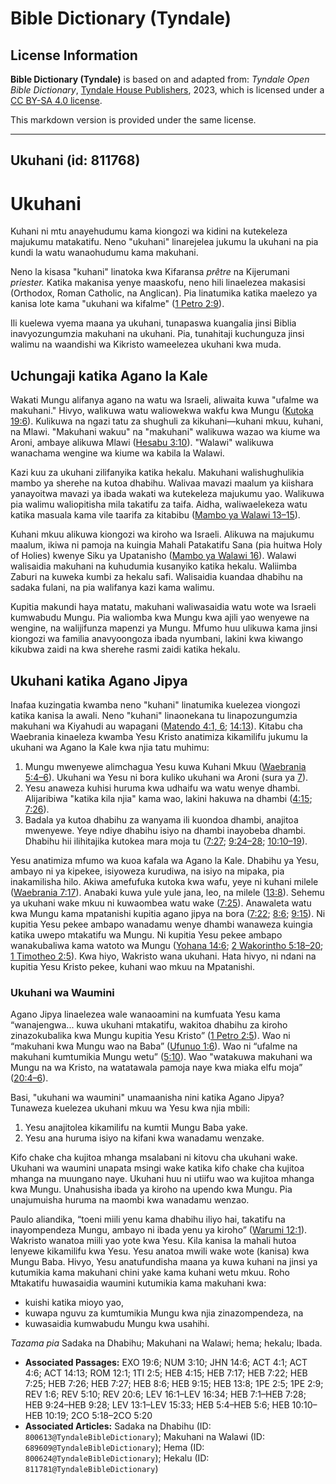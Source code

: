# Bible Dictionary (Tyndale)

## License Information

**Bible Dictionary (Tyndale)** is based on and adapted from: _Tyndale Open Bible Dictionary_, [Tyndale House Publishers](https://tyndaleopenresources.com/), 2023, which is licensed under a [CC BY-SA 4.0 license](https://creativecommons.org/licenses/by-sa/4.0/legalcode.en).

This markdown version is provided under the same license.



--------------------------------

## Ukuhani (id: 811768)

Ukuhani
=======

Kuhani ni mtu anayehudumu kama kiongozi wa kidini na kutekeleza majukumu matakatifu. Neno "ukuhani" linarejelea jukumu la ukuhani na pia kundi la watu wanaohudumu kama makuhani.

Neno la kisasa "kuhani" linatoka kwa Kifaransa *prêtre* na Kijerumani *priester.* Katika makanisa yenye maaskofu, neno hili linaelezea makasisi (Orthodox, Roman Catholic, na Anglican). Pia linatumika katika maelezo ya kanisa lote kama "ukuhani wa kifalme" ([1 Petro 2:9](https://ref.ly/1Pet2:9)).

Ili kuelewa vyema maana ya ukuhani, tunapaswa kuangalia jinsi Biblia inavyozungumzia makuhani na ukuhani. Pia, tunahitaji kuchunguza jinsi walimu na waandishi wa Kikristo wameelezea ukuhani kwa muda.

Uchungaji katika Agano la Kale
------------------------------

Wakati Mungu alifanya agano na watu wa Israeli, aliwaita kuwa "ufalme wa makuhani." Hivyo, walikuwa watu waliowekwa wakfu kwa Mungu ([Kutoka 19:6](https://ref.ly/Exod19:6)). Kulikuwa na ngazi tatu za shughuli za kikuhani—kuhani mkuu, kuhani, na Mlawi. "Makuhani wakuu" na "makuhani" walikuwa wazao wa kiume wa Aroni, ambaye alikuwa Mlawi ([Hesabu 3:10](https://ref.ly/Num3:10)). "Walawi" walikuwa wanachama wengine wa kiume wa kabila la Walawi.

Kazi kuu za ukuhani zilifanyika katika hekalu. Makuhani walishughulikia mambo ya sherehe na kutoa dhabihu. Walivaa mavazi maalum ya kiishara yanayoitwa mavazi ya ibada wakati wa kutekeleza majukumu yao. Walikuwa pia walimu waliopitisha mila takatifu za taifa. Aidha, waliwaelekeza watu katika masuala kama vile taarifa za kitabibu ([Mambo ya Walawi 13–15](https://ref.ly/Lev13:1-Lev15:33)).

Kuhani mkuu alikuwa kiongozi wa kiroho wa Israeli. Alikuwa na majukumu maalum, ikiwa ni pamoja na kuingia Mahali Patakatifu Sana (pia huitwa Holy of Holies) kwenye Siku ya Upatanisho ([Mambo ya Walawi 16](https://ref.ly/Lev16:1-Lev16:34)). Walawi walisaidia makuhani na kuhudumia kusanyiko katika hekalu. Waliimba Zaburi na kuweka kumbi za hekalu safi. Walisaidia kuandaa dhabihu na sadaka fulani, na pia walifanya kazi kama walimu.

Kupitia makundi haya matatu, makuhani waliwasaidia watu wote wa Israeli kumwabudu Mungu. Pia waliomba kwa Mungu kwa ajili yao wenyewe na wengine, na walijifunza mapenzi ya Mungu. Mfumo huu ulikuwa kama jinsi kiongozi wa familia anavyoongoza ibada nyumbani, lakini kwa kiwango kikubwa zaidi na kwa sherehe rasmi zaidi katika hekalu.

Ukuhani katika Agano Jipya
--------------------------

Inafaa kuzingatia kwamba neno "kuhani" linatumika kuelezea viongozi katika kanisa la awali. Neno "kuhani" linaonekana tu linapozungumzia makuhani wa Kiyahudi au wapagani ([Matendo 4:1, 6](https://ref.ly/Acts4:1,Acts4:6); [14:13](https://ref.ly/Acts14:13)). Kitabu cha Waebrania kinaeleza kwamba Yesu Kristo anatimiza kikamilifu jukumu la ukuhani wa Agano la Kale kwa njia tatu muhimu:

1. Mungu mwenyewe alimchagua Yesu kuwa Kuhani Mkuu ([Waebrania 5:4–6](https://ref.ly/Heb5:4-Heb5:6)). Ukuhani wa Yesu ni bora kuliko ukuhani wa Aroni (sura ya [7](https://ref.ly/Heb7:1-Heb7:28)).
2. Yesu anaweza kuhisi huruma kwa udhaifu wa watu wenye dhambi. Alijaribiwa "katika kila njia" kama wao, lakini hakuwa na dhambi ([4:15](https://ref.ly/Heb4:15); [7:26](https://ref.ly/Heb7:26)).
3. Badala ya kutoa dhabihu za wanyama ili kuondoa dhambi, anajitoa mwenyewe. Yeye ndiye dhabihu isiyo na dhambi inayobeba dhambi. Dhabihu hii ilihitajika kutokea mara moja tu ([7:27](https://ref.ly/Heb7:27); [9:24–28](https://ref.ly/Heb9:24-Heb9:28); [10:10–19](https://ref.ly/Heb10:10-Heb10:19)).

Yesu anatimiza mfumo wa kuoa kafala wa Agano la Kale. Dhabihu ya Yesu, ambayo ni ya kipekee, isiyoweza kurudiwa, na isiyo na mipaka, pia inakamilisha hilo. Akiwa amefufuka kutoka kwa wafu, yeye ni kuhani milele ([Waebrania 7:17](https://ref.ly/Heb7:17)). Anabaki kuwa yule yule jana, leo, na milele ([13:8](https://ref.ly/Heb13:8)). Sehemu ya ukuhani wake mkuu ni kuwaombea watu wake ([7:25](https://ref.ly/Heb7:25)). Anawaleta watu kwa Mungu kama mpatanishi kupitia agano jipya na bora ([7:22](https://ref.ly/Heb7:22); [8:6](https://ref.ly/Heb8:6); [9:15](https://ref.ly/Heb9:15)). Ni kupitia Yesu pekee ambapo wanadamu wenye dhambi wanaweza kuingia katika uwepo mtakatifu wa Mungu. Ni kupitia Yesu pekee ambapo wanakubaliwa kama watoto wa Mungu ([Yohana 14:6](https://ref.ly/John14:6); [2 Wakorintho 5:18–20](https://ref.ly/2Cor5:18-2Cor5:20); [1 Timotheo 2:5](https://ref.ly/1Tim2:5)). Kwa hiyo, Wakristo wana ukuhani. Hata hivyo, ni ndani na kupitia Yesu Kristo pekee, kuhani wao mkuu na Mpatanishi.

### Ukuhani wa Waumini

Agano Jipya linaelezea wale wanaoamini na kumfuata Yesu kama “wanajengwa... kuwa ukuhani mtakatifu, wakitoa dhabihu za kiroho zinazokubalika kwa Mungu kupitia Yesu Kristo” ([1 Petro 2:5](https://ref.ly/1Pet2:5)). Wao ni “makuhani kwa Mungu wao na Baba” ([Ufunuo 1:6](https://ref.ly/Rev1:6)). Wao ni “ufalme na makuhani kumtumikia Mungu wetu” ([5:10](https://ref.ly/Rev5:10)). Wao "watakuwa makuhani wa Mungu na wa Kristo, na watatawala pamoja naye kwa miaka elfu moja” ([20:4–6](https://ref.ly/Rev20:6)).

Basi, "ukuhani wa waumini" unamaanisha nini katika Agano Jipya? Tunaweza kuelezea ukuhani mkuu wa Yesu kwa njia mbili:

1. Yesu anajitolea kikamilifu na kumtii Mungu Baba yake.
2. Yesu ana huruma isiyo na kifani kwa wanadamu wenzake.

Kifo chake cha kujitoa mhanga msalabani ni kitovu cha ukuhani wake. Ukuhani wa waumini unapata msingi wake katika kifo chake cha kujitoa mhanga na muungano naye. Ukuhani huu ni utiifu wao wa kujitoa mhanga kwa Mungu. Unahusisha ibada ya kiroho na upendo kwa Mungu. Pia unajumuisha huruma na maombi kwa wanadamu wenzao.

Paulo aliandika, “toeni miili yenu kama dhabihu iliyo hai, takatifu na inayompendeza Mungu, ambayo ni ibada yenu ya kiroho” ([Warumi 12:1](https://ref.ly/Rom12:1)). Wakristo wanatoa miili yao yote kwa Yesu. Kila kanisa la mahali hutoa lenyewe kikamilifu kwa Yesu. Yesu anatoa mwili wake wote (kanisa) kwa Mungu Baba. Hivyo, Yesu anatufundisha maana ya kuwa kuhani na jinsi ya kutumikia kama makuhani chini yake kama kuhani wetu mkuu. Roho Mtakatifu huwasaidia waumini kutumikia kama makuhani kwa:

* kuishi katika mioyo yao,
* kuwapa nguvu za kumtumikia Mungu kwa njia zinazompendeza, na
* kuwasaidia kumwabudu Mungu kwa usahihi.

*Tazama pia* Sadaka na Dhabihu; Makuhani na Walawi; hema; hekalu; Ibada.

* **Associated Passages:** EXO 19:6; NUM 3:10; JHN 14:6; ACT 4:1; ACT 4:6; ACT 14:13; ROM 12:1; 1TI 2:5; HEB 4:15; HEB 7:17; HEB 7:22; HEB 7:25; HEB 7:26; HEB 7:27; HEB 8:6; HEB 9:15; HEB 13:8; 1PE 2:5; 1PE 2:9; REV 1:6; REV 5:10; REV 20:6; LEV 16:1–LEV 16:34; HEB 7:1–HEB 7:28; HEB 9:24–HEB 9:28; LEV 13:1–LEV 15:33; HEB 5:4–HEB 5:6; HEB 10:10–HEB 10:19; 2CO 5:18–2CO 5:20
* **Associated Articles:** Sadaka na Dhabihu (ID: `800613@TyndaleBibleDictionary`); Makuhani na Walawi (ID: `689609@TyndaleBibleDictionary`); Hema (ID: `800624@TyndaleBibleDictionary`); Hekalu (ID: `811781@TyndaleBibleDictionary`)

